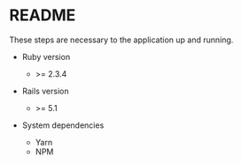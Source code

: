 # README

These steps are necessary to the application up and running.

* Ruby version
    * \>= 2.3.4
* Rails version
    * \>= 5.1 
    
* System dependencies
  * Yarn
  * NPM
  
  
